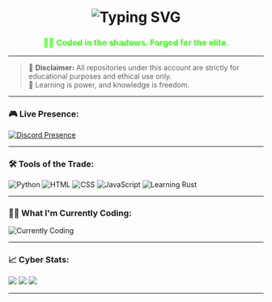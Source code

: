<h1 align="center">
  <img src="https://readme-typing-svg.demolab.com?font=Fira+Code&size=30&pause=1000&color=00FF00&vCenter=true&multiline=true&width=435&lines=Hey+%F0%9F%91%8B%2C+I'm+Prodigy.;I+Create+The+Best+Selfbots.+" alt="Typing SVG" />
</h1>

<h3 align="center" style="color: #39ff14;">👨‍💻 Coded in the shadows. Forged for the elite.</h3>

---

> 🚨 **Disclaimer:** All repositories under this account are strictly for educational purposes and ethical use only.  
> 🧠 Learning is power, and knowledge is freedom.

---

### 🎮 Live Presence:
[![Discord Presence](https://lanyard.cnrad.dev/api/1396883973543559229?idleMessage=Working%20On%20Illuminati&bg=1a&theme=dark)](https://discord.com/users/1396883973543559229)

---

### 🛠️ Tools of the Trade:
![Python](https://img.shields.io/badge/-Python-black?style=flat-square&logo=python)
![HTML](https://img.shields.io/badge/HTML-%23E34F26.svg?logo=html5&logoColor=white)
![CSS](https://img.shields.io/badge/CSS-639?logo=css&logoColor=fff)
![JavaScript](https://img.shields.io/badge/JavaScript-F7DF1E?logo=javascript&logoColor=000)
![Learning Rust](https://img.shields.io/badge/Rust-%23000000.svg?e&logo=rust&logoColor=white)

---

### 👨‍💻 What I'm Currently Coding:
<img src="https://readme-typing-svg.demolab.com?font=Fira+Code&size=22&pause=1000&color=00FF00&vCenter=true&width=600&lines=Currently+Making+The+Selfbot+'Lucifer'" alt="Currently Coding" />

---

### 📈 Cyber Stats:
<img src="https://github-readme-stats.vercel.app/api?username=prodigydoesntskid&theme=tokyonight&show_icons=true" />
<img src="https://github-readme-streak-stats.herokuapp.com/?user=prodigydoesntskid&theme=tokyonight" />
<img src="https://github-readme-stats.vercel.app/api/top-langs/?username=prodigydoesntskid&layout=compact&theme=tokyonight" />

---
